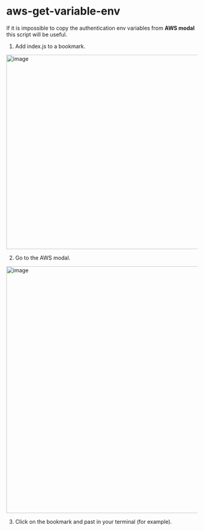 # aws-get-variable-env



If it is impossible to copy the authentication env variables from **AWS modal** this script will be useful.

1. Add index.js to a bookmark.
<img width="512" alt="image" src="https://user-images.githubusercontent.com/19187357/164652255-75b251fc-f5b1-4363-8715-b0ebd8ae4bf8.png">


2. Go to the AWS modal.
<img width="650" alt="image" src="https://user-images.githubusercontent.com/19187357/164652115-833e3d13-72bc-4feb-805b-91cf72ade606.png">



3. Click on the bookmark and past in your terminal (for example).
